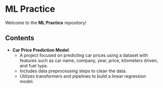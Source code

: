 # ML Practice

Welcome to the **ML Practice** repository!

## Contents

- **Car Price Prediction Model**: 
  - A project focused on predicting car prices using a dataset with features such as car name, company, year, price, kilometers driven, and fuel type.
  - Includes data preprocessing steps to clean the data.
  - Utilizes transformers and pipelines to build a linear regression model.